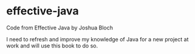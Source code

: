 # effective-java

Code from Effective Java by Joshua Bloch

I need to refresh and improve my knowledge of Java for a new project at work and will use this book to do so.